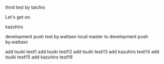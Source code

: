 third test by taichio


Let's get on.


kazuhiro

development push test by.wattasn
local master to development push by.wattasn

add tsuiki test!!
add tsuiki test!!2
add tsuiki test!!3
add kazuhiro test!!4
add tsuiki test!!5
add kazuhiro test!!6
